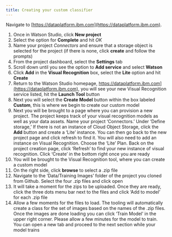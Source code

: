 ```yaml
---
title: Creating your custom classifier
---
```


Navigate to [https://dataplatform.ibm.com](https://dataplatform.ibm.com).

1. Once in Watson Studio, click **New project**
1. Select the option for **Complete** and hit *OK*
1. Name your project *Connectors* and ensure that a storage object is selected for the project (if there is none, click **create** and follow the prompts)
1. From the project dashboard, select the **Settings** tab
1. Scroll down until you see the option to **Add service** and select **Watson**
1. Click **Add** in the **Visual Recognition** box, select the **Lite** option and hit **Create**
1. Return to the Watson Studio homepage, https://dataplatform.ibm.com](https://dataplatform.ibm.com), you will see your new Visual Recognition service listed, hit the **Launch Tool** button
1. Next you will select the **Create Model** button within the box labeled **Custom**, this is where we begin to create our custom model
1. Next you will be brought to a page where you can provision a new project. The project keeps track of your visual recognition models as well as your data assets. Name your project ‘Connectors.’ Under ‘Define storage,’ If there is not an instance of Cloud Object Storage, click the **Add** button and create a ‘Lite’ instance. You can then go back to the new project page and click refresh to find it. You will also need to add an instance on Visual Recognition. Choose the ‘Lite’ Plan. Back on the project creation page, click ‘Refresh’ to find your new instance of visual recognition. Click ‘Create’ in the bottom right once you are ready
1. You will be brought to the Visual Recognition tool, where you can create a custom model
1. On the right side, click **browse** to select a .zip file
1. Navigate to the ‘Data/Training Images’ folder of the project you cloned from Github. Select the four .zip files and click open
1. It will take a moment for the zips to be uploaded. Once they are ready, click the three dots menu bar next to the files and click ‘Add to model’ for each .zip file
1. Allow a few moments for the files to load. The tooling will automatically create a class for the set of images based on the names of the .zip files. Once the images are done loading you can click ‘Train Model’ in the upper right corner. Please allow a few minutes for the model to train. You can open a new tab and proceed to the next section while your model trains

